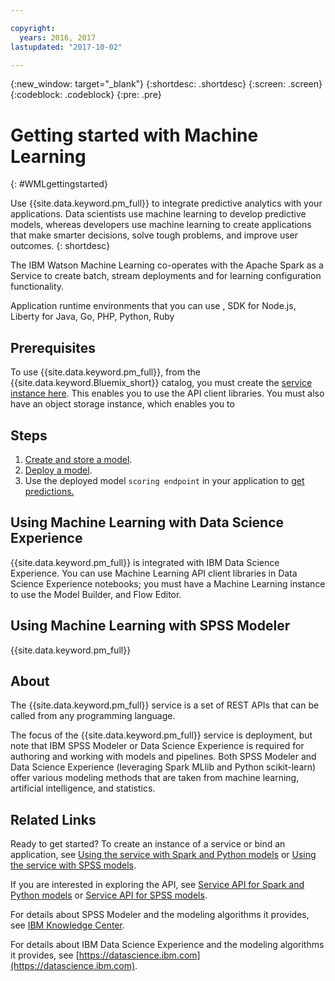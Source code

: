 ```yaml
---

copyright:
  years: 2016, 2017
lastupdated: "2017-10-02"

---
```


<!-- Common attributes used in the template are defined as follows: -->
{:new_window: target="_blank"}
{:shortdesc: .shortdesc}
{:screen: .screen}
{:codeblock: .codeblock}
{:pre: .pre}

# Getting started with Machine Learning
{: #WMLgettingstarted}

<!--  How to use WML with DSX
- How to use WML with SPSS (Both of these users will be sent to this topic for help and the user needs to find their specific information here
- We need to outline all of the frameworks and APIs that are active and include them in the steps. We will create a highlevel overview and then refer users out to the specfics in the topics

**Notes about structure**: Certain aspects of the Watson Data Platform documentation are not in our control. For example, the headings for LEARN, HOW TO, REFERENCE, and HELP are set. We can only divvie up our topics into those buckets. Also, in this topic the About section is set and is used by WDP for Google searches -->

Use {{site.data.keyword.pm_full}} to integrate predictive analytics with your applications. Data scientists use machine learning to develop predictive models, whereas developers use machine learning to create applications that make smarter decisions, solve tough problems, and improve user outcomes.
{: shortdesc}

The IBM Watson Machine Learning co-operates with the Apache Spark as a Service to create batch, stream deployments and for learning configuration functionality. 

Application runtime environments that you can use , SDK for Node.js, Liberty for Java, Go, PHP, Python, Ruby


## Prerequisites

To use {{site.data.keyword.pm_full}}, from the {{site.data.keyword.Bluemix_short}} catalog, you must create the [service instance here](https://console.bluemix.net/catalog/services/ibm-watson-machine-learning/). This enables you to use the API client libraries. You must also have an object storage instance, which enables you to 

## Steps

1. [Create and store a model](pm_custom_models.html).
2. [Deploy a  model](pm_service_api_spark_online.html).
3. Use the deployed model `scoring endpoint` in your application to [get predictions.](pm_service_api_spark_building.html)

## Using Machine Learning with Data Science Experience

{{site.data.keyword.pm_full}} is integrated with IBM Data Science Experience. You can use Machine Learning API client libraries in Data Science Experience notebooks; you must have a Machine Learning instance to use the Model Builder, and Flow Editor.  


## Using Machine Learning with SPSS Modeler

{{site.data.keyword.pm_full}}

## About

The {{site.data.keyword.pm_full}} service is a set of REST APIs that can be
called from any programming language.

The focus of the {{site.data.keyword.pm_full}} service is deployment, but note
that IBM SPSS Modeler or Data Science Experience is required for
authoring and working with models and pipelines. Both SPSS
Modeler and Data Science Experience (leveraging Spark MLlib and Python scikit-learn) offer various modeling methods that are taken from machine
learning, artificial intelligence, and statistics.

## Related Links

Ready to get started? To create an instance of a service or bind
an application, see [Using the service with Spark and Python models](using_pm_service_dsx.html) or
[Using the service with SPSS models](using_pm_service.html).

If you are interested in exploring the API, see [Service API for Spark and Python models](pm_service_api_spark.html) or [Service
API for SPSS models](pm_service_api_spss.html).

For details about SPSS Modeler and the modeling algorithms it
provides, see [IBM Knowledge Center](https://www.ibm.com/support/knowledgecenter/SS3RA7).

For details about IBM Data Science Experience and the modeling
algorithms it provides, see [https://datascience.ibm.com](https://datascience.ibm.com).
